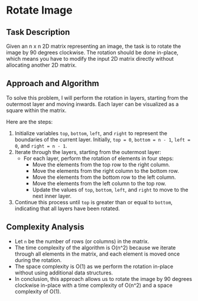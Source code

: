 # Rotate Image

## Task Description
Given an n x n 2D matrix representing an image, the task is to rotate the image by 90 degrees clockwise. The rotation should be done in-place, which means you have to modify the input 2D matrix directly without allocating another 2D matrix.

## Approach and Algorithm
To solve this problem, I will perform the rotation in layers, starting from the outermost layer and moving inwards. Each layer can be visualized as a square within the matrix.

Here are the steps:

1. Initialize variables `top`, `bottom`, `left`, and `right` to represent the boundaries of the current layer. Initially, `top = 0`, `bottom = n - 1`, `left = 0`, and `right = n - 1`.
2. Iterate through the layers, starting from the outermost layer:
   - For each layer, perform the rotation of elements in four steps:
     - Move the elements from the top row to the right column.
     - Move the elements from the right column to the bottom row.
     - Move the elements from the bottom row to the left column.
     - Move the elements from the left column to the top row.
     - Update the values of `top`, `bottom`, `left`, and `right` to move to the next inner layer.
3. Continue this process until `top` is greater than or equal to `bottom`, indicating that all layers have been rotated.

## Complexity Analysis
- Let `n` be the number of rows (or columns) in the matrix.
- The time complexity of the algorithm is O(n^2) because we iterate through all elements in the matrix, and each element is moved once during the rotation.
- The space complexity is O(1) as we perform the rotation in-place without using additional data structures.
- In conclusion, this approach allows us to rotate the image by 90 degrees clockwise in-place with a time complexity of O(n^2) and a space complexity of O(1).

